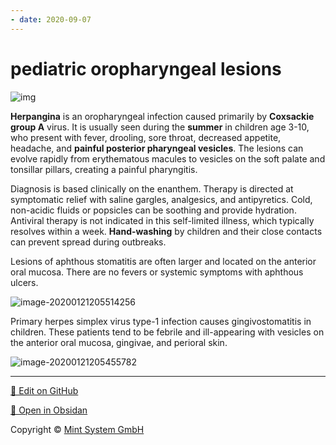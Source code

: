 ```yaml
---
- date: 2020-09-07
---
```


# pediatric oropharyngeal lesions

<!-- children common oropharyngeal lesions -->

![img](https://www.uworld.com/media/L17639.jpg)

**Herpangina** is an oropharyngeal infection caused primarily by **Coxsackie group A** virus. It is usually seen during the **summer** in children age 3-10, who present with fever, drooling, sore throat, decreased appetite, headache, and **painful posterior pharyngeal vesicles**. The lesions can evolve rapidly from erythematous macules to vesicles on the soft palate and tonsillar pillars, creating a painful pharyngitis.

Diagnosis is based clinically on the enanthem. Therapy is directed at symptomatic relief with saline gargles, analgesics, and antipyretics. Cold, non-acidic fluids or popsicles can be soothing and provide hydration. Antiviral therapy is not indicated in this self-limited illness, which typically resolves within a week. **Hand-washing** by children and their close contacts can prevent spread during outbreaks.

Lesions of aphthous stomatitis are often larger and located on the anterior oral mucosa. There are no fevers or systemic symptoms with aphthous ulcers.

![image-20200121205514256](https://photos.thisispiggy.com/file/wikiFiles/image-20200121205514256.png)

Primary herpes simplex virus type-1 infection causes gingivostomatitis in children. These patients tend to be febrile and ill-appearing with vesicles on the anterior oral mucosa, gingivae, and perioral skin.

![image-20200121205455782](https://photos.thisispiggy.com/file/wikiFiles/image-20200121205455782.png)


<hr>

[📝 Edit on GitHub](https://github.com/Mint-System/Knowledge/blob/master/pediatric%20oropharyngeal%20lesions.md)

[📂 Open in Obsidan](obsidian://open?vault=Knowledge%20Mint%20System&file=pediatric%20oropharyngeal%20lesions.md ':target=_self')

<footer>Copyright © <a href="https://www.mint-system.ch/">Mint System GmbH</a></footer>